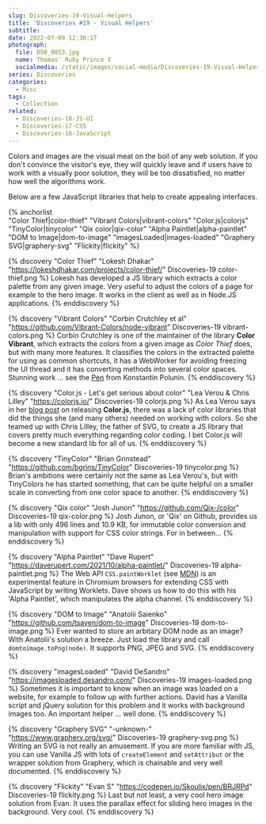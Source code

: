```yaml
---
slug: Discoveries-19-Visual-Helpers
title: 'Discoveries #19 - Visual Helpers'
subtitle:
date: 2022-07-09 12:30:17
photograph:
  file: D50_0053.jpg
  name: Thomas' Ruby Prince I
  socialmedia: /static/images/social-media/Discoveries-19-Visual-Helpers.png
series: Discoveries
categories:
  - Misc
tags:
  - Collection
related:
  - Discoveries-18-JS-UI
  - Discoveries-17-CSS
  - Discoveries-16-JavaScript
---
```


Colors and images are the visual meat on the boil of any web solution. If you don't convince the visitor's eye, they will quickly leave and if users have to work with a visually poor solution, they will be too dissatisfied, no matter how well the algorithms work. 

Below are a few JavaScript libraries that help to create appealing interfaces.

{% anchorlist  
  "Color Thief|color-thief"
  "Vibrant Colors|vibrant-colors"
  "Color.js|colorjs"
  "TinyColor|tinycolor"
  "Qix color|qix-color"
  "Alpha Paintlet|alpha-paintlet"
  "DOM to Image|dom-to-image"
  "imagesLoaded|images-loaded"
  "Graphery SVG|graphery-svg"
  "Flickity|flickity"
%}

<!-- more -->

{% discovery "Color Thief" "Lokesh Dhakar" "https://lokeshdhakar.com/projects/color-thief/" Discoveries-19 color-thief.png %}
Lokesh has developed a JS library which extracts a color palette from any given image. Very useful to adjust the colors of a page for example to the hero image. It works in the client as well as in Node.JS applications.
{% enddiscovery %}

{% discovery "Vibrant Colors" "Corbin Crutchley et al" "https://github.com/Vibrant-Colors/node-vibrant" Discoveries-19 vibrant-colors.png %}
Corbin Crutchley is one of the maintainer of the library **Color Vibrant**, which extracts the colors from a given image as *Color Thief* does, but with many more features. It classifies the colors in the extracted palette for using as common shortcuts, it has a WebWorker for avoiding freezing the UI thread and it has converting methods into several color spaces. Stunning work ... see the [Pen](https://codepen.io/kopol/pen/QWjwrPN) from Konstantin Polunin.
{% enddiscovery %}

{% discovery "Color.js - Let's get serious about color" "Lea Verou & Chris Lilley" "https://colorjs.io/" Discoveries-19 colorjs.png %}
As Lea Verou says in her [blog post](https://lea.verou.me/2022/06/releasing-colorjs/) on releasing **Color.js**, there was a lack of color libraries that did the things she (and many others) needed on working with colors. So she teamed up with Chris Lilley, the father of SVG, to create a JS library that covers pretty much everything regarding color coding. I bet Color.js will become a new standard lib for all of us.
{% enddiscovery %}

{% discovery "TinyColor" "Brian Grinstead" "https://github.com/bgrins/TinyColor" Discoveries-19 tinycolor.png %}
Brian's ambitions were certainly not the same as Lea Verou's, but with TinyColors he has started something, that can be quite helpful on a smaller scale in converting from one color space to another.
{% enddiscovery %}

{% discovery "Qix color" "Josh Junon" "https://github.com/Qix-/color" Discoveries-19 qix-color.png %}
Josh Junon, or 'Qix' on Github, provides us a lib with only 496 lines and 10.9 KB, for immutable color conversion and manipulation with support for CSS color strings. For in between...
{% enddiscovery %}

{% discovery "Alpha Paintlet" "Dave Rupert" "https://daverupert.com/2021/10/alpha-paintlet/" Discoveries-19 alpha-paintlet.png %}
The Web API ``CSS.paintWorklet`` (see [MDN](https://developer.mozilla.org/en-US/docs/Web/API/PaintWorklet)) is an experimental feature in Chromium browsers for extending CSS with JavaScript by writing Worklets. Dave shows us how to do this with his 'Alpha Paintlet', which manipulates the alpha channel.
{% enddiscovery %}

{% discovery "DOM to Image" "Anatolii Saienko" "https://github.com/tsayen/dom-to-image" Discoveries-19 dom-to-image.png %}
Ever wanted to store an arbitary DOM node as an image? With Anatolii's solution a breeze. Just load the library and call ``domtoimage.toPng(node)``. It supports PNG, JPEG and SVG.
{% enddiscovery %}

{% discovery "imagesLoaded" "David DeSandro" "https://imagesloaded.desandro.com/" Discoveries-19 images-loaded.png %}
Sometimes it is important to know when an image was loaded on a website, for example to follow up with further actions. David has a Vanilla script and jQuery solution for this problem and it works with background images too. An important helper ... well done.
{% enddiscovery %}

{% discovery "Graphery SVG" "-unknown-" "https://www.graphery.org/svg/" Discoveries-19 graphery-svg.png %}
Writing an SVG is not really an amusement. If you are more familiar with JS, you can use Vanilla JS with lots of ``createElement`` and ``setAttribut`` or the wrapper solution from Graphery, which is chainable and very well documented.
{% enddiscovery %}

{% discovery "Flickity" "Evan S" "https://codepen.io/Skoulix/pen/BRJRPd" Discoveries-19 flickity.png %}
Last but not least, a very cool hero image solution from Evan. It uses the parallax effect for sliding hero images in the background. Very cool.
{% enddiscovery %}
